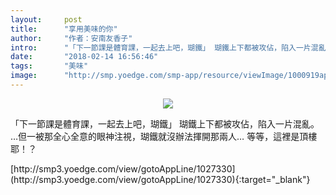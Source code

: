```yaml
---
layout:     post
title:      "享用美味的你"
author:     "作者：安南友香子"
intro:      "「下一節課是體育課，一起去上吧，瑚鐵」 瑚鐵上下都被攻佔，陷入一片混亂。 …但一被那全心全意的眼神注視，瑚鐵就沒辦法揮開那兩人… 等等，這裡是頂樓耶！？"
date:       "2018-02-14 16:56:46"
tags:       "美味"
image:      "http://smp.yoedge.com/smp-app/resource/viewImage/1000919appline.png"
---
```

<div style="text-align: center">
<p><img src="http://smp.yoedge.com/smp-app/resource/viewImage/1000919appline.png"/></p>
</div>
<p class="post-meta">
<span>「下一節課是體育課，一起去上吧，瑚鐵」 瑚鐵上下都被攻佔，陷入一片混亂。 …但一被那全心全意的眼神注視，瑚鐵就沒辦法揮開那兩人… 等等，這裡是頂樓耶！？</span>
</p>
[http://smp3.yoedge.com/view/gotoAppLine/1027330](http://smp3.yoedge.com/view/gotoAppLine/1027330){:target="_blank"}


